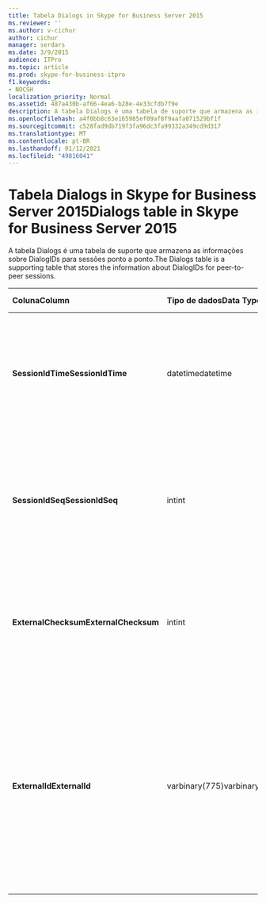 ```yaml
---
title: Tabela Dialogs in Skype for Business Server 2015
ms.reviewer: ''
ms.author: v-cichur
author: cichur
manager: serdars
ms.date: 3/9/2015
audience: ITPro
ms.topic: article
ms.prod: skype-for-business-itpro
f1.keywords:
- NOCSH
localization_priority: Normal
ms.assetid: 487a430b-af66-4ea6-b28e-4e33cfdb7f9e
description: A tabela Dialogs é uma tabela de suporte que armazena as informações sobre DialogIDs para sessões ponto a ponto.
ms.openlocfilehash: a4f0bb8c63e165985ef09af8f9aafa071529bf1f
ms.sourcegitcommit: c528fad9db719f3fa96dc3fa99332a349cd9d317
ms.translationtype: MT
ms.contentlocale: pt-BR
ms.lasthandoff: 01/12/2021
ms.locfileid: "49816041"
---
```

# <a name="dialogs-table-in-skype-for-business-server-2015"></a><span data-ttu-id="6c81f-103">Tabela Dialogs in Skype for Business Server 2015</span><span class="sxs-lookup"><span data-stu-id="6c81f-103">Dialogs table in Skype for Business Server 2015</span></span>
 
<span data-ttu-id="6c81f-104">A tabela Dialogs é uma tabela de suporte que armazena as informações sobre DialogIDs para sessões ponto a ponto.</span><span class="sxs-lookup"><span data-stu-id="6c81f-104">The Dialogs table is a supporting table that stores the information about DialogIDs for peer-to-peer sessions.</span></span>
  
|<span data-ttu-id="6c81f-105">**Coluna**</span><span class="sxs-lookup"><span data-stu-id="6c81f-105">**Column**</span></span>|<span data-ttu-id="6c81f-106">**Tipo de dados**</span><span class="sxs-lookup"><span data-stu-id="6c81f-106">**Data Type**</span></span>|<span data-ttu-id="6c81f-107">**Chave/Índice**</span><span class="sxs-lookup"><span data-stu-id="6c81f-107">**Key/Index**</span></span>|<span data-ttu-id="6c81f-108">**Detalhes**</span><span class="sxs-lookup"><span data-stu-id="6c81f-108">**Details**</span></span>|
|:-----|:-----|:-----|:-----|
|<span data-ttu-id="6c81f-109">**SessionIdTime**</span><span class="sxs-lookup"><span data-stu-id="6c81f-109">**SessionIdTime**</span></span> <br/> |<span data-ttu-id="6c81f-110">datetime</span><span class="sxs-lookup"><span data-stu-id="6c81f-110">datetime</span></span>  <br/> |<span data-ttu-id="6c81f-111">Primário</span><span class="sxs-lookup"><span data-stu-id="6c81f-111">Primary</span></span>  <br/> |<span data-ttu-id="6c81f-112">Hora da solicitação de sessão; usado em conjunto com SessionIDSeq para identificar exclusivamente uma sessão.</span><span class="sxs-lookup"><span data-stu-id="6c81f-112">Time of session request; used in conjunction with SessionIDSeq to uniquely identify a session.</span></span>  <br/> |
|<span data-ttu-id="6c81f-113">**SessionIdSeq**</span><span class="sxs-lookup"><span data-stu-id="6c81f-113">**SessionIdSeq**</span></span> <br/> |<span data-ttu-id="6c81f-114">int</span><span class="sxs-lookup"><span data-stu-id="6c81f-114">int</span></span>  <br/> |<span data-ttu-id="6c81f-115">Primário</span><span class="sxs-lookup"><span data-stu-id="6c81f-115">Primary</span></span>  <br/> |<span data-ttu-id="6c81f-116">O número de ID para identificar a sessão.</span><span class="sxs-lookup"><span data-stu-id="6c81f-116">ID number to identify the session.</span></span> <span data-ttu-id="6c81f-117">Usado em conjunto com SessionIDTime para identificar exclusivamente uma sessão.</span><span class="sxs-lookup"><span data-stu-id="6c81f-117">Used in conjunction with SessionIDTime to uniquely identify a session.</span></span>  <br/> |
|<span data-ttu-id="6c81f-118">**ExternalChecksum**</span><span class="sxs-lookup"><span data-stu-id="6c81f-118">**ExternalChecksum**</span></span> <br/> |<span data-ttu-id="6c81f-119">int</span><span class="sxs-lookup"><span data-stu-id="6c81f-119">int</span></span>  <br/> | <br/> |<span data-ttu-id="6c81f-120">Checksum of the ExternalID.</span><span class="sxs-lookup"><span data-stu-id="6c81f-120">Checksum of the ExternalID.</span></span> <span data-ttu-id="6c81f-121">Esse campo é usado para aumentar a velocidade de pesquisas de banco de dados.</span><span class="sxs-lookup"><span data-stu-id="6c81f-121">This field is used to increase the speed of database searches.</span></span>  <br/> |
|<span data-ttu-id="6c81f-122">**ExternalId**</span><span class="sxs-lookup"><span data-stu-id="6c81f-122">**ExternalId**</span></span> <br/> |<span data-ttu-id="6c81f-123">varbinary(775)</span><span class="sxs-lookup"><span data-stu-id="6c81f-123">varbinary(775)</span></span>  <br/> | <br/> |<span data-ttu-id="6c81f-124">ID da caixa de diálogo SIP, armazenada como um binário.</span><span class="sxs-lookup"><span data-stu-id="6c81f-124">SIP dialog ID, stored as a binary.</span></span> <span data-ttu-id="6c81f-125">O formato do binário é:</span><span class="sxs-lookup"><span data-stu-id="6c81f-125">The format of the binary is:</span></span>  <br/> <span data-ttu-id="6c81f-126">dialog;from-tag;to-tag</span><span class="sxs-lookup"><span data-stu-id="6c81f-126">dialog;from-tag;to-tag</span></span>  <br/> <span data-ttu-id="6c81f-127">Esses dados podem ser convertidos em formato de texto usando esta sintaxe:</span><span class="sxs-lookup"><span data-stu-id="6c81f-127">This data can be converted to text format by using this syntax:</span></span>  <br/>  `cast(cast(ExternalId as varbinary(max)) as varchar(max))` <br/> |
   


